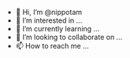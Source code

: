 - 👋 Hi, I’m @nippotam
- 👀 I’m interested in ...
- 🌱 I’m currently learning ...
- 💞️ I’m looking to collaborate on ...
- 📫 How to reach me ...

<!---
nippotam/nippotam is a ✨ special ✨ repository because its `README.md` (this file) appears on your GitHub profile.
You can click the Preview link to take a look at your changes.
--->
